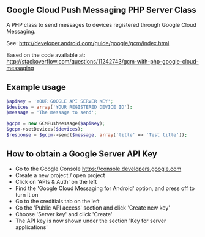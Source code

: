 Google Cloud Push Messaging PHP Server Class
--------------------------------------------

A PHP class to send messages to devices registered through Google Cloud Messaging.

See:
http://developer.android.com/guide/google/gcm/index.html

Based on the code available at:
http://stackoverflow.com/questions/11242743/gcm-with-php-google-cloud-messaging

Example usage
-----------------------
```php
$apiKey = 'YOUR GOOGLE API SERVER KEY';
$devices = array('YOUR REGISTERED DEVICE ID');
$message = 'The message to send';

$gcpm = new GCMPushMessage($apiKey);
$gcpm->setDevices($devices);
$response = $gcpm->send($message, array('title' => 'Test title'));
```

How to obtain a Google Server API Key
-----------------------
-	Go to the Google Console https://console.developers.google.com
-	Create a new project / open project
-	Click on 'APIs & Auth' on the left
-	Find the 'Google Cloud Messaging for Android' option, and press off to turn it on
-	Go to the creditials tab on the left
-	Go the 'Public API access' section and click 'Create new key'
-	Choose 'Server key' and click 'Create'
-	The API key is now shown under the section 'Key for server applications'
